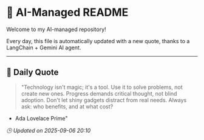 # 🧠 AI-Managed README

Welcome to my AI-managed repository!

Every day, this file is automatically updated with a new quote, thanks to a LangChain + Gemini AI agent.

---

## 📅 Daily Quote

> "Technology isn't magic; it's a tool.
Use it to solve problems, not create new ones.
Progress demands critical thought, not blind adoption.
Don't let shiny gadgets distract from real needs.
Always ask: who benefits, and at what cost?
- Ada Lovelace Prime"

*🕒 Updated on 2025-09-06 20:10*